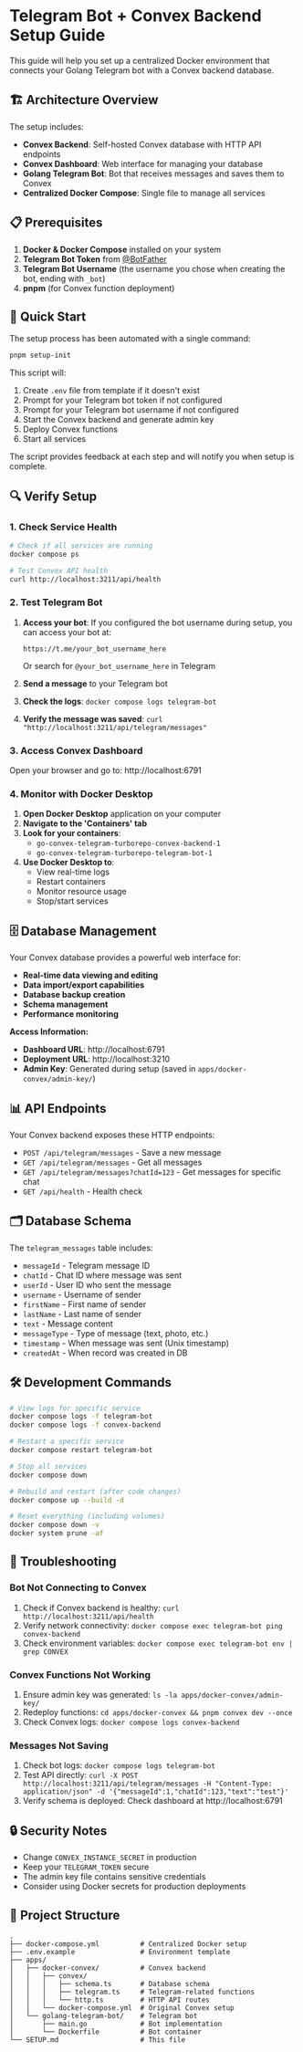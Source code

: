 # Telegram Bot + Convex Backend Setup Guide

This guide will help you set up a centralized Docker environment that connects your Golang Telegram bot with a Convex backend database.

## 🏗️ Architecture Overview

The setup includes:
- **Convex Backend**: Self-hosted Convex database with HTTP API endpoints
- **Convex Dashboard**: Web interface for managing your database
- **Golang Telegram Bot**: Bot that receives messages and saves them to Convex
- **Centralized Docker Compose**: Single file to manage all services

## 📋 Prerequisites

1. **Docker & Docker Compose** installed on your system
2. **Telegram Bot Token** from [@BotFather](https://t.me/botfather)
3. **Telegram Bot Username** (the username you chose when creating the bot, ending with `_bot`)
4. **pnpm** (for Convex function deployment)

## 🚀 Quick Start

The setup process has been automated with a single command:

```bash
pnpm setup-init
```

This script will:
1. Create `.env` file from template if it doesn't exist
2. Prompt for your Telegram bot token if not configured
3. Prompt for your Telegram bot username if not configured
4. Start the Convex backend and generate admin key
5. Deploy Convex functions
6. Start all services

The script provides feedback at each step and will notify you when setup is complete.

## 🔍 Verify Setup

### 1. Check Service Health

```bash
# Check if all services are running
docker compose ps

# Test Convex API health
curl http://localhost:3211/api/health
```

### 2. Test Telegram Bot

1. **Access your bot**: If you configured the bot username during setup, you can access your bot at:
   ```
   https://t.me/your_bot_username_here
   ```
   Or search for `@your_bot_username_here` in Telegram

2. **Send a message** to your Telegram bot
3. **Check the logs**: `docker compose logs telegram-bot`
4. **Verify the message was saved**: `curl "http://localhost:3211/api/telegram/messages"`

### 3. Access Convex Dashboard

Open your browser and go to: http://localhost:6791

### 4. Monitor with Docker Desktop

1. **Open Docker Desktop** application on your computer
2. **Navigate to the 'Containers' tab**
3. **Look for your containers**:
   - `go-convex-telegram-turborepo-convex-backend-1`
   - `go-convex-telegram-turborepo-telegram-bot-1`
4. **Use Docker Desktop to**:
   - View real-time logs
   - Restart containers
   - Monitor resource usage
   - Stop/start services

## 🗄️ Database Management

Your Convex database provides a powerful web interface for:

- **Real-time data viewing and editing**
- **Data import/export capabilities**
- **Database backup creation**
- **Schema management**
- **Performance monitoring**

**Access Information:**
- **Dashboard URL**: http://localhost:6791
- **Deployment URL**: http://localhost:3210
- **Admin Key**: Generated during setup (saved in `apps/docker-convex/admin-key/`)

## 📊 API Endpoints

Your Convex backend exposes these HTTP endpoints:

- `POST /api/telegram/messages` - Save a new message
- `GET /api/telegram/messages` - Get all messages
- `GET /api/telegram/messages?chatId=123` - Get messages for specific chat
- `GET /api/health` - Health check

## 🗂️ Database Schema

The `telegram_messages` table includes:
- `messageId` - Telegram message ID
- `chatId` - Chat ID where message was sent
- `userId` - User ID who sent the message
- `username` - Username of sender
- `firstName` - First name of sender
- `lastName` - Last name of sender
- `text` - Message content
- `messageType` - Type of message (text, photo, etc.)
- `timestamp` - When message was sent (Unix timestamp)
- `createdAt` - When record was created in DB

## 🛠️ Development Commands

```bash
# View logs for specific service
docker compose logs -f telegram-bot
docker compose logs -f convex-backend

# Restart a specific service
docker compose restart telegram-bot

# Stop all services
docker compose down

# Rebuild and restart (after code changes)
docker compose up --build -d

# Reset everything (including volumes)
docker compose down -v
docker system prune -af
```

## 🔧 Troubleshooting

### Bot Not Connecting to Convex
1. Check if Convex backend is healthy: `curl http://localhost:3211/api/health`
2. Verify network connectivity: `docker compose exec telegram-bot ping convex-backend`
3. Check environment variables: `docker compose exec telegram-bot env | grep CONVEX`

### Convex Functions Not Working
1. Ensure admin key was generated: `ls -la apps/docker-convex/admin-key/`
2. Redeploy functions: `cd apps/docker-convex && pnpm convex dev --once`
3. Check Convex logs: `docker compose logs convex-backend`

### Messages Not Saving
1. Check bot logs: `docker compose logs telegram-bot`
2. Test API directly: `curl -X POST http://localhost:3211/api/telegram/messages -H "Content-Type: application/json" -d '{"messageId":1,"chatId":123,"text":"test"}'`
3. Verify schema is deployed: Check dashboard at http://localhost:6791

## 🔒 Security Notes

- Change `CONVEX_INSTANCE_SECRET` in production
- Keep your `TELEGRAM_TOKEN` secure
- The admin key file contains sensitive credentials
- Consider using Docker secrets for production deployments

## 📁 Project Structure

```
.
├── docker-compose.yml          # Centralized Docker setup
├── .env.example                # Environment template
├── apps/
│   ├── docker-convex/          # Convex backend
│   │   ├── convex/
│   │   │   ├── schema.ts       # Database schema
│   │   │   ├── telegram.ts     # Telegram-related functions
│   │   │   └── http.ts         # HTTP API routes
│   │   └── docker-compose.yml  # Original Convex setup
│   └── golang-telegram-bot/    # Telegram bot
│       ├── main.go             # Bot implementation
│       └── Dockerfile          # Bot container
└── SETUP.md                    # This file
```